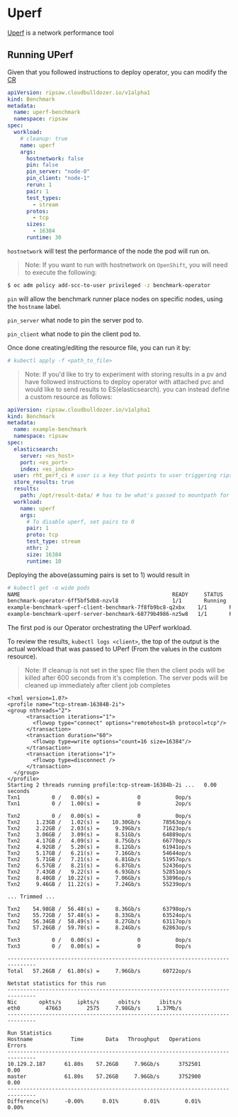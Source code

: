 # Uperf

[Uperf](http://uperf.org/) is a network performance tool

## Running UPerf

Given that you followed instructions to deploy operator,
you can modify the [CR](../examples/workload/uperf.yaml)

```yaml
apiVersion: ripsaw.cloudbulldozer.io/v1alpha1
kind: Benchmark
metadata:
  name: uperf-benchmark
  namespace: ripsaw
spec:
  workload:
    # cleanup: true
    name: uperf
    args:
      hostnetwork: false
      pin: false
      pin_server: "node-0"
      pin_client: "node-1"
      rerun: 1
      pair: 1
      test_types:
        - stream
      protos:
        - tcp
      sizes:
        - 16384
      runtime: 30
```

`hostnetwork` will test the performance of the node the pod will run on.

> Note: If you want to run with hostnetwork on `OpenShift`, you will need to execute the following:

```bash
$ oc adm policy add-scc-to-user privileged -z benchmark-operator
```

`pin` will allow the benchmark runner place nodes on specific nodes, using the `hostname` label.

`pin_server` what node to pin the server pod to.

`pin_client` what node to pin the client pod to.

Once done creating/editing the resource file, you can run it by:

```bash
# kubectl apply -f <path_to_file>
```

> Note: If you'd like to try to experiment with storing results in a pv and have followed
instructions to deploy operator with attached pvc and would like to send results to ES(elasticsearch).
you can instead define a custom resource as follows:

```yaml
apiVersion: ripsaw.cloudbulldozer.io/v1alpha1
kind: Benchmark
metadata:
  name: example-benchmark
  namespace: ripsaw
spec:
  elasticsearch:
    server: <es_host>
    port: <es_port>
    index: <es_index>
  user: rht_perf_ci # user is a key that points to user triggering ripsaw, useful to search results in ES
  store_results: true
  results:
    path: /opt/result-data/ # has to be what's passed to mountpath for operator pod
  workload:
    name: uperf
    args:
      # To disable uperf, set pairs to 0
      pair: 1
      proto: tcp
      test_type: stream
      nthr: 2
      size: 16384
      runtime: 10
```

Deploying the above(assuming pairs is set to 1) would result in

```bash
# kubectl get -o wide pods
NAME                                                READY     STATUS    RESTARTS   AGE       IP             NODE                                         NOMINATED NODE
benchmark-operator-6ff5bf5db8-nzvl8                 1/1       Running   0          2m12s     10.129.2.186   ip-10-0-152-138.us-west-2.compute.internal   <none>
example-benchmark-uperf-client-benchmark-7f8fb9bc8-q2xbx    1/1       Running   0          101s      10.129.2.188   ip-10-0-152-138.us-west-2.compute.internal   <none>
example-benchmark-uperf-server-benchmark-68779b4986-nz5w8   1/1       Running   0          117s      10.129.2.187   ip-10-0-152-138.us-west-2.compute.internal   <none>
```

The first pod is our Operator orchestrating the UPerf workload.

To review the results, `kubectl logs <client>`, the top of the output is
the actual workload that was passed to UPerf (From the values in the custom resource).

> Note: If cleanup is not set in the spec file then the client pods will be killed after
600 seconds from it's completion. The server pods will be cleaned up immediately
after client job completes

```
<?xml version=1.0?>
<profile name="tcp-stream-16384B-2i">
<group nthreads="2">
      <transaction iterations="1">
        <flowop type="connect" options="remotehost=$h protocol=tcp"/>
      </transaction>
      <transaction duration="60">
        <flowop type=write options="count=16 size=16384"/>
      </transaction>
      <transaction iterations="1">
        <flowop type=disconnect />
      </transaction>
  </group>
</profile>
Starting 2 threads running profile:tcp-stream-16384b-2i ...   0.00 seconds
Txn1          0 /   0.00(s) =            0           0op/s
Txn1          0 /   1.00(s) =            0           2op/s

Txn2          0 /   0.00(s) =            0           0op/s
Txn2     1.23GB /   1.02(s) =    10.30Gb/s       78563op/s
Txn2     2.22GB /   2.03(s) =     9.39Gb/s       71623op/s
Txn2     3.06GB /   3.09(s) =     8.51Gb/s       64889op/s
Txn2     4.17GB /   4.09(s) =     8.75Gb/s       66770op/s
Txn2     4.92GB /   5.20(s) =     8.12Gb/s       61941op/s
Txn2     5.17GB /   6.21(s) =     7.16Gb/s       54644op/s
Txn2     5.71GB /   7.21(s) =     6.81Gb/s       51957op/s
Txn2     6.57GB /   8.21(s) =     6.87Gb/s       52436op/s
Txn2     7.43GB /   9.22(s) =     6.93Gb/s       52851op/s
Txn2     8.40GB /  10.22(s) =     7.06Gb/s       53896op/s
Txn2     9.46GB /  11.22(s) =     7.24Gb/s       55239op/s

... Trimmed ...

Txn2    54.98GB /  56.48(s) =     8.36Gb/s       63798op/s
Txn2    55.72GB /  57.48(s) =     8.33Gb/s       63524op/s
Txn2    56.34GB /  58.49(s) =     8.27Gb/s       63117op/s
Txn2    57.26GB /  59.70(s) =     8.24Gb/s       62863op/s

Txn3          0 /   0.00(s) =            0           0op/s
Txn3          0 /   0.00(s) =            0           0op/s

-------------------------------------------------------------------------------
Total   57.26GB /  61.80(s) =     7.96Gb/s       60722op/s

Netstat statistics for this run
-------------------------------------------------------------------------------
Nic       opkts/s     ipkts/s      obits/s      ibits/s
eth0        47663        2575     7.98Gb/s     1.37Mb/s
-------------------------------------------------------------------------------

Run Statistics
Hostname            Time       Data   Throughput   Operations      Errors
-------------------------------------------------------------------------------
10.129.2.187      61.80s    57.26GB     7.96Gb/s      3752501        0.00
master            61.80s    57.26GB     7.96Gb/s      3752900        0.00
-------------------------------------------------------------------------------
Difference(%)     -0.00%      0.01%        0.01%        0.01%       0.00%
```
